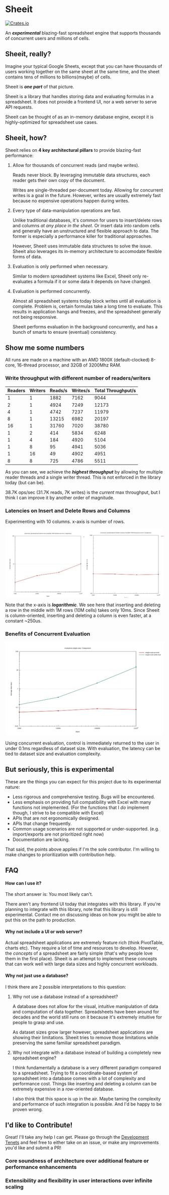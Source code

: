 # Sheeit
[![Crates.io](https://img.shields.io/crates/v/clap.svg)](https://crates.io/crates/clap)

An **_experimental_** blazing-fast spreadsheet engine that supports thousands of concurrent users and millions of cells.

## Sheeit, really?

Imagine your typical Google Sheets, except that you can have thousands of users working together on the same sheet at the same time, and the sheet contains tens of millions to billions(maybe) of cells.

Sheeit is **_one part_** of that picture.

Sheeit is a library that handles storing data and evaluating formulas in a spreadsheet. It does not provide a frontend UI, nor a web server to serve API requests.

Sheeit can be thought of as an in-memory database engine, except it is highly-optimized for spreadsheet use cases.

## Sheeit, how?

Sheeit relies on **4 key architectural pillars** to provide blazing-fast performance:

1. Allow for thousands of concurrent reads (and maybe writes).

   Reads never block. By leveraging immutable data structures, each reader gets their own copy of the document.

   Writes are single-threaded per-document today. Allowing for concurrent writes is a goal in the future. However, writes are usually extremely fast because no expensive operations happen during writes.

1. Every type of data-manipulation operations are fast.

   Unlike traditional databases, it's common for users to insert/delete rows and columns _at any place in the sheet_. Or insert data into random cells and generally have an unstructured and flexible approach to data. The former is especially a performance killer for traditional approaches.

   However, Sheeit uses immutable data structures to solve the issue. Sheeit also leverages its in-memory architecture to accomodate flexible forms of data.

1. Evaluation is only performed when necessary.

   Similar to modern spreadsheet systems like Excel, Sheeit only re-evaluates a formula if it or some data it depends on have changed.

1. Evaluation is performed concurrently.

   Almost all spreadsheet systems today block writes until all evaluation is complete. Problem is, certain formulas take a long time to evaluate. This results in application hangs and freezes, and the spreadsheet generally not being responsive.

   Sheeit performs evaluation in the background concurrently, and has a bunch of smarts to ensure (eventual) consistency.

## Show me some numbers

All runs are made on a machine with an AMD 1800X (default-clocked) 8-core, 16-thread processor, and 32GB of 3200Mhz RAM.

### Write throughput with different number of readers/writers

| Readers | Writers | Reads/s | Writes/s | Total Throughput/s |
| ------- | ------- | ------- | -------- | ------------------ |
| 1       | 1       | 1882    | 7162     | 9044               |
| 2       | 1       | 4924    | 7249     | 12173              |
| 4       | 1       | 4742    | 7237     | 11979              |
| 8       | 1       | 13215   | 6982     | 20197              |
| 16      | 1       | 31760   | 7020     | 38780              |
| 1       | 2       | 414     | 5834     | 6248               |
| 1       | 4       | 184     | 4920     | 5104               |
| 1       | 8       | 95      | 4941     | 5036               |
| 1       | 16      | 49      | 4902     | 4951               |
| 8       | 8       | 725     | 4786     | 5511               |

As you can see, we achieve the **_highest throughput_** by allowing for multiple reader threads and a single writer thread. This is not enforced in the library today (but can be).

38.7K ops/sec (31.7K reads, 7K writes) is the _current_ max throughput, but I think I can improve it by another order of magnitude.

### Latencies on Insert and Delete Rows and Columns

Experimenting with 10 columns. x-axis is number of rows.

<div style="display:flex">
<img src="assets/insert-delete-row-in-middle.png" title="Inserting and Deleting Row in The Middle" style="width:50%" />
<img src="assets/insert-delete-column-in-middle.png" title="Inserting and Deleting Column in The Middle" style="width:50%" />
</div>

Note that the x-axis is **_logarithmic_**. We see here that inserting and deleting a row in the middle with 1M rows (10M cells) takes only 10ms. Since Sheeit is column-oriented, inserting and deleting a column is even faster, at a constant ~250us.

### Benefits of Concurrent Evaluation

![Concurrent Eval Comparison](assets/single-sum-evals.png "Comparison between just writes vs writes + eval")

Using concurrent evaluation, control is immediately returned to the user in under 0.1ms regardless of dataset size. With evaluation, the latency can be tied to dataset size and evaluation complexity.

## But seriously, this is experimental

These are the things you can expect for this project due to its experimental nature:

- Less rigorous and comprehensive testing. Bugs will be encountered.
- Less emphasis on providing full compatibility with Excel with many functions not implemented. (For the functions that I _do_ implement though, I strive to be compatible with Excel)
- APIs that are not ergonomically designed.
- APIs that change frequently.
- Common usage scenarios are not supported or under-supported. (e.g. import/exports are not prioritized right now)
- Documentation are lacking.

That said, the points above applies if I'm the sole contributor. I'm willing to make changes to prioritization with contribution help.

## FAQ

#### How can I use it?

The short answer is: You most likely can't.

There aren't any frontend UI today that integrates with this library. If you're planning to integrate with this library, note that this library is still experimental. Contact me on discussing ideas on how you might be able to put this on the path to production.

#### Why not include a UI or web server?

Actual spreadsheet applications are extremely feature rich (think PivotTable, charts etc). They require a lot of time and resources to develop.
However, the _concepts_ of a spreadsheet are fairly simple (that's why people love them in the first place). Sheeit is an attempt to implement these concepts that can work well with large data sizes and highly concurrent workloads.

#### Why not just use a database?

I think there are 2 possible interpretations to this question:

1. Why not use a database instead of a spreadsheet?

   A database does not allow for the visual, intuitive manipulation of data and computation of data together. Spreadsheets have been around for decades and the world still runs on it because it's extremely intuitive for people to grasp and use.

   As dataset sizes grow larger however, spreadsheet applications are showing their limitations. Sheeit tries to remove those limitations while preserving the same familiar spreadsheet paradigm.

1. Why not integrate with a database instead of building a completely new spreadsheet engine?

   I think fundamentally a database is a very different paradigm compared to a spreadsheet. Trying to fit a coordinate-based system of spreadsheet into a database comes with a lot of complexity and performance cost. Things like inserting and deleting a column can be extremely expensive in a row-oriented database.

   I also think that this space is up in the air. Maybe taming the complexity and performance of such integration is possible. And I'd be happy to be proven wrong.

## I'd like to Contribute!
Great! I'll take any help I can get. Please go through the [Development Tenets](/TENETS.md) and feel free to either take on an issue, or make any improvements you'd like and submit a PR!

### Core soundness of architecture over additional feature or performance enhancements

### Extensibility and flexibility in user interactions over infinite scaling
